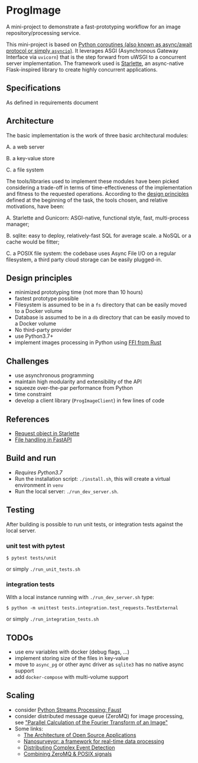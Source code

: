 # ProgImage
A mini-project to demonstrate a fast-prototyping workflow for an image repository/processing service.

This mini-project is based on [Python coroutines (also known as async/await protocol or simply `asyncio`)](https://docs.python.org/3/library/asyncio.html).
 It leverages ASGI (Asynchronous Gateway Interface via `uvicorn`) that is the step forward from uWSGI to a
 concurrent server implementation. The framework used is [Starlette](https://www.starlette.io/), an
 async-native Flask-inspired library to create highly concurrent applications.  

## Specifications
As defined in requirements document

## Architecture
The basic implementation is the work of three basic architectural modules: 

A. a web server

B. a key-value store

C. a file system

The tools/libraries used to implement these modules have been picked considering a trade-off in
 terms of time-effectiveness of the implementation and fitness to the requested operations.
 According to the [design principles](#design-principles) defined at the beginning of the task, the
 tools chosen, and relative motivations, have been:

A. Starlette and Gunicorn: ASGI-native, functional style, fast, multi-process manager;

B. sqlite: easy to deploy, relatively-fast SQL for average scale. a NoSQL or a cache would be fitter;

C. a POSIX file system: the codebase uses Async File I/O on a regular filesystem, a third party
    cloud storage can be easily plugged-in.

## Design principles
* minimized prototyping time (not more than 10 hours)
* fastest prototype possible
* Filesystem is assumed to be in a `fs` directory that can be easily moved to a Docker volume
* Database is assumed to be in a `db` directory that can be easily moved to a Docker volume
* No third-party provider
* use Python3.7+
* implement images processing in Python using [FFI from Rust](https://www.benfrederickson.com/writing-python-extensions-in-rust-using-pyo3/)

## Challenges
* use asynchronous programming
* maintain high modularity and extensibility of the API
* squeeze over-the-par performance from Python
* time constraint
* develop a client library (`ProgImageClient`) in few lines of code

## References
* [Request object in Starlette](https://www.starlette.io/requests/#body)
* [File handling in FastAPI](https://fastapi.tiangolo.com/tutorial/request-files/#file-parameters-with-uploadfile)

## Build and run
* _Requires Python3.7_
* Run the installation script: `./install.sh`, this will create a virtual environment in `venv`
* Run the local server: `./run_dev_server.sh`.

## Testing
After building is possible to run unit tests, or integration tests against the local server.

### unit test with pytest
```
$ pytest tests/unit
```
or simply `./run_unit_tests.sh`

### integration tests
With a local instance running with `./run_dev_server.sh` type:
```
$ python -m unittest tests.integration.test_requests.TestExternal
```
or simply `./run_integration_tests.sh`

## TODOs
* use env variables with docker (debug flags, ...)
* implement storing size of the files in key-value
* move to `async_pg` or other aync driver as `sqlite3` has no native async support
* add `docker-compose` with multi-volume support

## Scaling
* consider [Python Streams Processing: Faust](https://github.com/robinhood/faust)
* consider distributed message queue (ZeroMQ) for image processing, see ["Parallel Calculation of the Fourier Transform of an Image"](https://www.pythonforthelab.com/blog/using-pyzmq-for-inter-process-communication-part-1/)
* Some links:
    * [The Architecture of Open Source Applications](https://www.aosabook.org/en/zeromq.html)
    * [Nanosurveyor: a framework for real-time data processing](https://www.ncbi.nlm.nih.gov/pmc/articles/PMC5313566/)
    * [Distributing Complex Event Detection](https://www.doc.ic.ac.uk/teaching/distinguished-projects/2012/k.nagy.pdf)
    * [Combining ZeroMQ & POSIX signals](https://blog.esciencecenter.nl/combining-zeromq-posix-signals-b754f6f29cd6)

